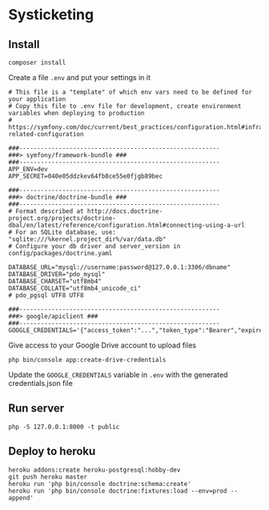 
# Systicketing

## Install

    composer install

Create a file `.env` and put your settings in it

    # This file is a "template" of which env vars need to be defined for your application
    # Copy this file to .env file for development, create environment variables when deploying to production
    # https://symfony.com/doc/current/best_practices/configuration.html#infrastructure-related-configuration

    ###--------------------------------------------------------
    ###> symfony/framework-bundle ###
    ###--------------------------------------------------------
    APP_ENV=dev
    APP_SECRET=040e05ddzkev64fb8ce55e0fjgb89bec

    ###--------------------------------------------------------
    ###> doctrine/doctrine-bundle ###
    ###--------------------------------------------------------
    # Format described at http://docs.doctrine-project.org/projects/doctrine-dbal/en/latest/reference/configuration.html#connecting-using-a-url
    # For an SQLite database, use: "sqlite:///%kernel.project_dir%/var/data.db"
    # Configure your db driver and server_version in config/packages/doctrine.yaml

    DATABASE_URL="mysql://username:password@127.0.0.1:3306/dbname"
    DATABASE_DRIVER="pdo_mysql"
    DATABASE_CHARSET="utf8mb4"
    DATABASE_COLLATE="utf8mb4_unicode_ci"
    # pdo_pgsql UTF8 UTF8

    ###--------------------------------------------------------
    ###> google/apiclient ###
    ###--------------------------------------------------------
    GOOGLE_CREDENTIALS='{"access_token":"...","token_type":"Bearer","expires_in":3600,"created":1530861260,"refresh_token":"..."}'

Give access to your Google Drive account to upload files

    php bin/console app:create-drive-credentials

Update the `GOOGLE_CREDENTIALS` variable in `.env` with the generated credentials.json file

## Run server

    php -S 127.0.0.1:8000 -t public

## Deploy to heroku

    heroku addons:create heroku-postgresql:hobby-dev
    git push heroku master
    heroku run 'php bin/console doctrine:schema:create'
    heroku run 'php bin/console doctrine:fixtures:load --env=prod --append'
